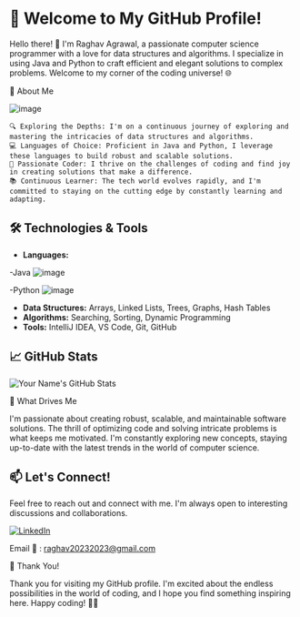 # 👋 Welcome to My GitHub Profile!

Hello there! 👋 I'm Raghav Agrawal, a passionate computer science programmer with a love for data structures and algorithms. I specialize in using Java and Python to craft efficient and elegant solutions to complex problems. Welcome to my corner of the coding universe! 🌐

🚀 About Me

![image](https://github.com/raghav20232023/raghav20232023/assets/153320363/6b861087-f603-4b7f-82ed-3d4f5c59f1db)


    🔍 Exploring the Depths: I'm on a continuous journey of exploring and mastering the intricacies of data structures and algorithms.
    💻 Languages of Choice: Proficient in Java and Python, I leverage these languages to build robust and scalable solutions.
    🌟 Passionate Coder: I thrive on the challenges of coding and find joy in creating solutions that make a difference.
    📚 Continuous Learner: The tech world evolves rapidly, and I'm committed to staying on the cutting edge by constantly learning and adapting.
    
## 🛠️ Technologies & Tools

- **Languages:**

-Java
![image](https://github.com/raghav20232023/raghav20232023/assets/153320363/8c84bef2-a1a8-4d05-a1e0-7b12b90e3e70)

-Python
![image](https://github.com/raghav20232023/raghav20232023/assets/153320363/e0b12155-ecfd-4668-a71e-5816bd412de4)

   
- **Data Structures:** Arrays, Linked Lists, Trees, Graphs, Hash Tables
- **Algorithms:** Searching, Sorting, Dynamic Programming
- **Tools:** IntelliJ IDEA, VS Code, Git, GitHub


## 📈 GitHub Stats

![Your Name's GitHub Stats](https://github-readme-stats.vercel.app/api?username=raghav20232023&show_icons=true&count_private=true&hide=prs,issues,contribs&theme=radical)

🌱 What Drives Me

I'm passionate about creating robust, scalable, and maintainable software solutions. The thrill of optimizing code and solving intricate problems is what keeps me motivated. I'm constantly exploring new concepts, staying up-to-date with the latest trends in the world of computer science.

## 📫 Let's Connect!

Feel free to reach out and connect with me. I'm always open to interesting discussions and collaborations.

[![LinkedIn](https://img.shields.io/badge/LinkedIn-Raghav_Agrawal-blue)](https://www.linkedin.com/in/raghav20232023/)

Email 📧 : raghav20232023@gmail.com

🌟 Thank You!

Thank you for visiting my GitHub profile. I'm excited about the endless possibilities in the world of coding, and I hope you find something inspiring here. Happy coding! 🚀✨
